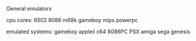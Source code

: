 General emulators

cpu cores:
6502
8086
m68k
gameboy
mips
powerpc

emulated systems:
gameboy
appleii
c64
8086PC
PSX
amiga
sega genesis

